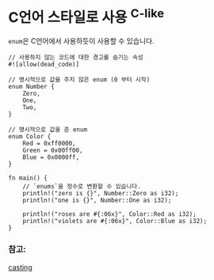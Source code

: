 # C언어 스타일로 사용 <sup>C-like</sup>

`enum`은 C언어에서 사용하듯이 사용할 수 있습니다.

```rust,editable
// 사용하지 않는 코드에 대한 경고를 숨기는 속성
#![allow(dead_code)]

// 명시적으로 값을 주지 않은 enum (0 부터 시작)
enum Number {
    Zero,
    One,
    Two,
}

// 명시적으로 값을 준 enum 
enum Color {
    Red = 0xff0000,
    Green = 0x00ff00,
    Blue = 0x0000ff,
}

fn main() {
    // `enums`을 정수로 변환할 수 있습니다.
    println!("zero is {}", Number::Zero as i32);
    println!("one is {}", Number::One as i32);

    println!("roses are #{:06x}", Color::Red as i32);
    println!("violets are #{:06x}", Color::Blue as i32);
}
```

### 참고:

[casting][cast]

[cast]: ../../types/cast.md
